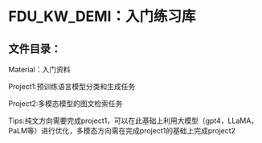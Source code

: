 # FDU_KW_DEMI：入门练习库

## 文件目录：

Material：入门资料

Project1:预训练语言模型分类和生成任务

Project2:多模态模型的图文检索任务


Tips:纯文方向需要完成project1，可以在此基础上利用大模型（gpt4，LLaMA，PaLM等）进行优化，多模态方向需在完成project1的基础上完成project2